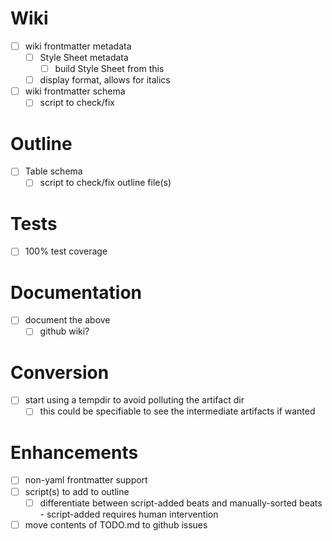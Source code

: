 # Wiki
- [ ] wiki frontmatter metadata
  - [ ] Style Sheet metadata
    - [ ] build Style Sheet from this
  - [ ] display format, allows for italics
- [ ] wiki frontmatter schema
  - [ ] script to check/fix

# Outline
- [ ] Table schema
  - [ ] script to check/fix outline file(s)

# Tests
- [ ] 100% test coverage

# Documentation
- [ ] document the above
  - [ ] github wiki?

# Conversion
- [ ] start using a tempdir to avoid polluting the artifact dir
  - [ ] this could be specifiable to see the intermediate artifacts if wanted

# Enhancements
- [ ] non-yaml frontmatter support
- [ ] script(s) to add to outline
  - [ ] differentiate between script-added beats and manually-sorted beats - script-added requires human intervention
- [ ] move contents of TODO.md to github issues
